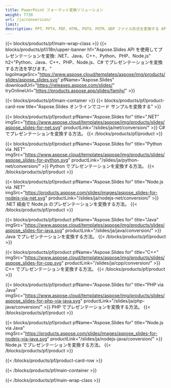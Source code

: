 ```yaml
---
title: PowerPoint フォーマット変換ソリューション
weight: 7730
url: /ja/conversion/
limit: 
description: PPT、PPTX、PDF、HTML、POTX、POTM、ODP ファイル形式を変換する API
---
```


{{< blocks/products/pf/main-wrap-class >}}
{{< blocks/products/pf/i18n/upper-banner h1="Aspose.Slides API を使用してプレゼンテーションを変換: .NET、Java、C++、Python、PHP、Node.js" h2="Python、Java、C++、PHP、Node.js、C# でプレゼンテーションを変換する方法を学びます。" logoImageSrc="https://www.aspose.cloud/templates/aspose/img/products/slides/aspose_slides.svg" pfName="Aspose.Slides" downloadUrl="https://releases.aspose.com/slides/" tryOnlineUrl="https://products.aspose.app/slides/family/" >}}

{{< blocks/products/pf/main-container >}}
{{< blocks/products/pf/product-card-row title="Aspose.Slides オンラインでコード サンプルを変換する" >}}

{{< blocks/products/pf/product pfName="Aspose.Slides for" title=".NET" imgSrc="https://www.aspose.cloud/templates/aspose/img/products/slides/aspose_slides-for-net.svg" productLink="/slides/ja/net/conversion/" >}}
C# でプレゼンテーションを変換する方法。
{{< /blocks/products/pf/product >}}

{{< blocks/products/pf/product pfName="Aspose.Slides for" title="Python via .NET" imgSrc="https://www.aspose.cloud/templates/aspose/img/products/slides/aspose_slides-for-python.svg" productLink="/slides/ja/python-net/conversion/" >}}
Python でプレゼンテーションを変換する方法。
{{< /blocks/products/pf/product >}}

{{< blocks/products/pf/product pfName="Aspose.Slides for" title="Node.js via .NET" imgSrc="https://products.aspose.com/slides/images/aspose_slides-for-nodejs-via-net.svg" productLink="/slides/ja/nodejs-net/conversion/" >}}
.NET 経由で Node.js のプレゼンテーションを変換する方法。
{{< /blocks/products/pf/product >}}

{{< blocks/products/pf/product pfName="Aspose.Slides for" title="Java" imgSrc="https://www.aspose.cloud/templates/aspose/img/products/slides/aspose_slides-for-java.svg" productLink="/slides/ja/java/conversion/" >}}
Java でプレゼンテーションを変換する方法。
{{< /blocks/products/pf/product >}}

{{< blocks/products/pf/product pfName="Aspose.Slides for" title="C++" imgSrc="https://www.aspose.cloud/templates/aspose/img/products/slides/aspose_slides-for-cpp.svg" productLink="/slides/ja/cpp/conversion/" >}}
C++ でプレゼンテーションを変換する方法。
{{< /blocks/products/pf/product >}}

{{< blocks/products/pf/product pfName="Aspose.Slides for" title="PHP via Java" imgSrc="https://www.aspose.cloud/templates/aspose/img/products/slides/aspose_slides-for-php-via-java.svg" productLink="/slides/ja/php-java/conversion/" >}}
PHP でプレゼンテーションを変換する方法。
{{< /blocks/products/pf/product >}}

{{< blocks/products/pf/product pfName="Aspose.Slides for" title="Node.js via Java" imgSrc="https://products.aspose.com/slides/images/aspose_slides-for-nodejs-via-java.svg" productLink="/slides/ja/nodejs-java/conversion/" >}}
Node.js でプレゼンテーションを変換する方法。
{{< /blocks/products/pf/product >}}

{{< /blocks/products/pf/product-card-row >}}

{{< /blocks/products/pf/main-container >}}

{{< /blocks/products/pf/main-wrap-class >}}